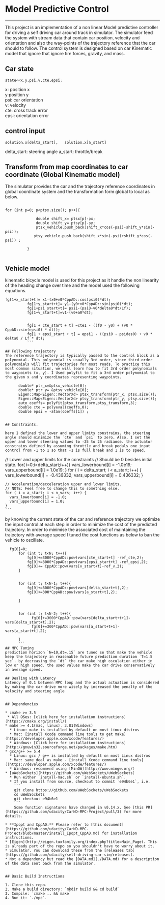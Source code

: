 # Model Predictive Control
---
This project is an implementation of a non linear Model predictive controller for driving a self driving car around track in simulator. The simulator feed the system with stream data that contain car position, velocity and orientation and also the way-points of the trajectory reference that the car should to follow. The control system is designed based on car Kinematic model that ignore that ignore tire forces, gravity, and mass.

## Car state
```
state<<x,y,psi,v,cte,epsi;
```

x: position x <br />
y:position y <br />
psi: car orientation <br />
v: velocity <br />
cte: cross track error <br />
epsi: orientation error <br />
## control input

```
solution.x[delta_start],   solution.x[a_start]
```

delta_start: steering angle
a_start: throttle/break

## Transform from map coordinates to car coordinate (Global Kinematic model)

The simulator provides the car and the trajectory reference coordinates in global coordinate system and the transformation form global to local as below.

```

for (int p=0; p<ptsx.size(); p++){

        	  double shift_x= ptsx[p]-px;
        	  double shift_y= ptsy[p]-py;
        	  ptsx_vehicle.push_back(shift_x*cos(-psi)-shift_y*sin(-psi));
        	 ptsy_vehicle.push_back(shift_x*sin(-psi)+shift_y*cos(-psi)) ;

          }
          
```
## Vehicle model
 kinematic bicycle model is used for this project as it handle the non linearity of the heading change over time and the model used the following equations.
```
fg[1+x_start+t]= x1-(x0+v0*CppAD::cos(psi0)*dt);
		  fg[1+y_start+t]= y1-(y0+v0*CppAD::sin(psi0)*dt);
		  fg[1+psi_start+t]= psi1-(psi0-v0*delta0*dt/Lf);
		  fg[1+v_start+t]=v1-(v0+a0*dt);


		  fg[1 + cte_start + t] =cte1 - ((f0 - y0) + (v0 * CppAD::sin(epsi0) * dt));
		  fg[1 + epsi_start + t] = epsi1 - ((psi0 - psides0) + v0 * delta0 / Lf * dt);
          ```

## Following trajectory
The reference trajectory is typically passed to the control block as a polynomial. This polynomial is usually 3rd order, since third order polynomials will fit trajectories for most roads. To practice this most common situation, we will learn how to fit 3rd order polynomials to waypoints (x, y). I Used polyfit to fit a 3rd order polynomial to the given x and y coordinates representing waypoints.

```
          double* ptr_x=&ptsx_vehicle[0];
          double* ptr_y= &ptsy_vehicle[0];
          Eigen::Map<Eigen::VectorXd> ptsx_transform(ptr_x, ptsx.size());
          Eigen::Map<Eigen::VectorXd> ptsy_transform(ptr_y, ptsy.size());
          auto coeffs= polyfit(ptsx_transform,ptsy_transform,3);
          double cte = polyeval(coeffs,0);
          double epsi = -atan(coeffs[1]) ;
```

## Constraints. 

here I defined the lower and upper limits constrains. the steering angle should minimize the `cte` and `psi` to zero. Also, I set the upper and lower steering values to -25 to 25 radiance. the actuator constrains defined by assuming throttle and break pedals one input control from -1 to 1 so that -1 is full break and 1 is to speed.

```
// Lower and upper limits for the constraints
  // Should be 0 besides initial state.
  for( i=0;i<delta_start;i++){
        vars_lowerbound[i] = -1.0e19;
        vars_upperbound[i] = 1.0e19;
    }
  for ( i = delta_start; i < a_start; i++) {
      vars_lowerbound[i] = -0.436332;
      vars_upperbound[i] = 0.436332;
    }

    // Acceleration/decceleration upper and lower limits.
    // NOTE: Feel free to change this to something else.
    for ( i = a_start; i < n_vars; i++) {
      vars_lowerbound[i] = -1.0;
      vars_upperbound[i] = 1.0;
    }
    ```
by knowing the current state of the car and reference trajectory we optimize the input control at each step in order to minimize the cost of the predicted trajectory. In order to minimise the associated cost of maintaining  the trajectory with average speed I tuned the cost functions as below to ban the vehicle to oscillate. 

```
  fg[0]=0;
	  for (int t; t<N; t++){
		  fg[0]+=3000*CppAD::pow(vars[cte_start+t] -ref_cte,2);
		  fg[0]+=3000*CppAD::pow(vars[epsi_start+t] -ref_epsi,2);
		  fg[0]+= CppAD::pow(vars[v_start+t]-ref_v,2);
	  }


	  for (int t; t<N-1; t++){
		  fg[0]+=3000*CppAD::pow(vars[delta_start+t],2);
		  fg[0]+=300*CppAD::pow(vars[a_start+t],2);

	  }


	  for (int t; t<N-2; t++){
	      	fg[0]+=3000*CppAD::pow(vars[delta_start+t+1]-vars[delta_start+t],2);
	      	fg[0]+=300*CppAD::pow(vars[a_start+t+1]-vars[a_start+t],2);

	  }
      ```
## MPC Tuning
prediction horizon `N=10,dt=.15` are tuned so that make the vehicle keep the trajectory in reasonable future prediction duration `T=1.5 sec`. by decreasing the `dt` the car make high osculation either in low or high speed. the used values make the car drive conservatively in average speed. 

## Dealing with Latency
Latency of 0.1 between MPC loop and the actual actuation is considered by making the car drive more wisely by increased the penalty of the velocity and steering angle


## Dependencies

* cmake >= 3.5
 * All OSes: [click here for installation instructions](https://cmake.org/install/)
* make >= 4.1(mac, linux), 3.81(Windows)
  * Linux: make is installed by default on most Linux distros
  * Mac: [install Xcode command line tools to get make](https://developer.apple.com/xcode/features/)
  * Windows: [Click here for installation instructions](http://gnuwin32.sourceforge.net/packages/make.htm)
* gcc/g++ >= 5.4
  * Linux: gcc / g++ is installed by default on most Linux distros
  * Mac: same deal as make - [install Xcode command line tools]((https://developer.apple.com/xcode/features/)
  * Windows: recommend using [MinGW](http://www.mingw.org/)
* [uWebSockets](https://github.com/uWebSockets/uWebSockets)
  * Run either `install-mac.sh` or `install-ubuntu.sh`.
  * If you install from source, checkout to commit `e94b6e1`, i.e.
    ```
    git clone https://github.com/uWebSockets/uWebSockets
    cd uWebSockets
    git checkout e94b6e1
    ```
    Some function signatures have changed in v0.14.x. See [this PR](https://github.com/udacity/CarND-MPC-Project/pull/3) for more details.

* **Ipopt and CppAD:** Please refer to [this document](https://github.com/udacity/CarND-MPC-Project/blob/master/install_Ipopt_CppAD.md) for installation instructions.
* [Eigen](http://eigen.tuxfamily.org/index.php?title=Main_Page). This is already part of the repo so you shouldn't have to worry about it.
* Simulator. You can download these from the [releases tab](https://github.com/udacity/self-driving-car-sim/releases).
* Not a dependency but read the [DATA.md](./DATA.md) for a description of the data sent back from the simulator.


## Basic Build Instructions

1. Clone this repo.
2. Make a build directory: `mkdir build && cd build`
3. Compile: `cmake .. && make`
4. Run it: `./mpc`.




 
    


